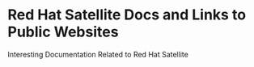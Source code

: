 # Red Hat Satellite Docs and Links to Public Websites
Interesting Documentation Related to Red Hat Satellite
